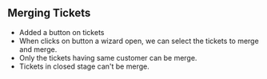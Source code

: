 Merging Tickets
--------------------


- Added a button on tickets
- When clicks on button a wizard open, we can select the tickets to merge and merge.
- Only the tickets having same customer can be merge.
- Tickets in closed stage can't be merge. 